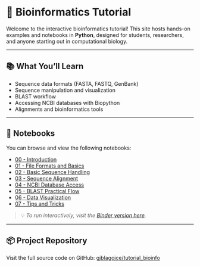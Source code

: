 # 🧬 Bioinformatics Tutorial

Welcome to the interactive bioinformatics tutorial! This site hosts hands-on examples and notebooks in **Python**, designed for students, researchers, and anyone starting out in computational biology.

---

## 📚 What You’ll Learn

- Sequence data formats (FASTA, FASTQ, GenBank)
- Sequence manipulation and visualization
- BLAST workflow
- Accessing NCBI databases with Biopython
- Alignments and bioinformatics tools

---

## 📓 Notebooks

You can browse and view the following notebooks:

- [00 - Introduction](00_Introduction.html)
- [01 - File Formats and Basics](01_File_formats.html)
- [02 - Basic Sequence Handling](02_Basic_sequence_handling.html)
- [03 - Sequence Alignment](03_Sequence_alignment.html)
- [04 - NCBI Database Access](04_NCBI_database_access.html)
- [05 - BLAST Practical Flow](05_BLAST_practical_flow.html)
- [06 - Data Visualization](06_Data_visualization.html)
- [07 - Tips and Tricks](07_Tips_and_Tricks.html)

> 💡 *To run interactively, visit the [Binder version here](https://mybinder.org/v2/gh/gjblagojce/tutorial_bioinfo/main?urlpath=lab).*

---

## 📦 Project Repository

Visit the full source code on GitHub: [gjblagojce/tutorial_bioinfo](https://github.com/gjblagojce/tutorial_bioinfo)

